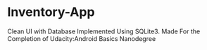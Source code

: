 # Inventory-App
Clean UI with Database Implemented Using SQLite3. Made For the Completion of Udacity:Android Basics Nanodegree
